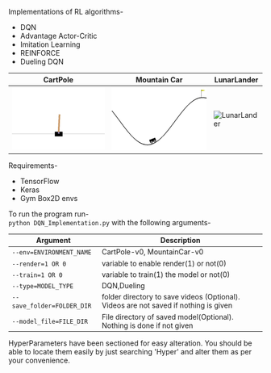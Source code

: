 Implementations of RL algorithms-
- DQN
- Advantage Actor-Critic
- Imitation Learning
- REINFORCE
- Dueling DQN

| CartPole                        | Mountain Car                          | LunarLander                           | 
| ------------------------------- | ------------------------------------- | ------------------------------------- | 
| ![CartPole](/docs/CartPole.gif) | ![MountainCar](/docs/MountainCar.gif) | ![LunarLander](/docs/LunarLander.gif) |


Requirements-
 - TensorFlow
 - Keras
 - Gym Box2D envs

To run the program run- <br />
`python DQN_Implementation.py` with the following arguments- <br />

Argument | Description
--- | --- 
`--env=ENVIRONMENT_NAME`| CartPole-v0, MountainCar-v0 
`--render=1 OR 0` | variable to enable render(1) or not(0)
`--train=1 OR 0` |  variable to train(1) the model or not(0) 
`--type=MODEL_TYPE` | DQN,Dueling
`--save_folder=FOLDER_DIR`| folder directory to save videos (Optional). Videos are not saved if nothing is given
`--model_file=FILE_DIR` | File directory of saved model(Optional). Nothing is done if not given    

HyperParameters have been sectioned for easy alteration. You should be able to locate them easily by just searching 'Hyper' and alter them as per your convenience.
